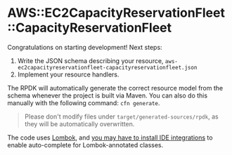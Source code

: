 # AWS::EC2CapacityReservationFleet::CapacityReservationFleet

Congratulations on starting development! Next steps:

1. Write the JSON schema describing your resource, `aws-ec2capacityreservationfleet-capacityreservationfleet.json`
1. Implement your resource handlers.

The RPDK will automatically generate the correct resource model from the schema whenever the project is built via Maven. You can also do this manually with the following command: `cfn generate`.

> Please don't modify files under `target/generated-sources/rpdk`, as they will be automatically overwritten.

The code uses [Lombok](https://projectlombok.org/), and [you may have to install IDE integrations](https://projectlombok.org/setup/overview) to enable auto-complete for Lombok-annotated classes.
